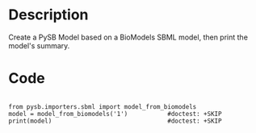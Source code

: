# Description
Create a PySB Model based on a BioModels SBML model, then print the model's summary.

# Code
```

from pysb.importers.sbml import model_from_biomodels
model = model_from_biomodels('1')           #doctest: +SKIP
print(model)                                #doctest: +SKIP

```
